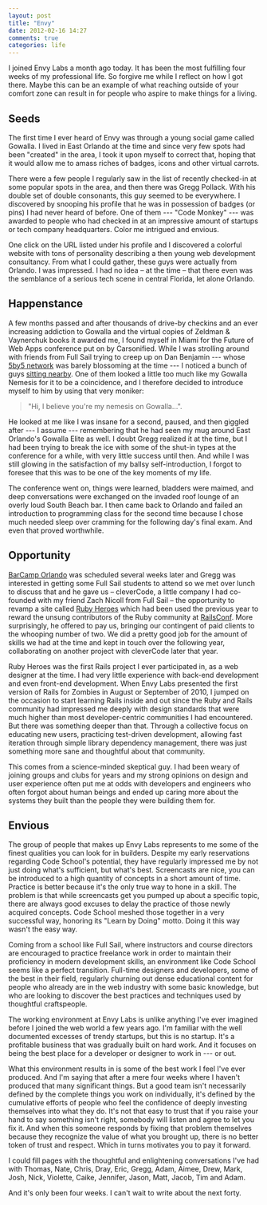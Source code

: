```yaml
---
layout: post
title: "Envy"
date: 2012-02-16 14:27
comments: true
categories: life
---
```


I joined Envy Labs a month ago today. It has been the most fulfilling four weeks of my professional life. So forgive me while I reflect on how I got there. Maybe this can be an example of what reaching outside of your comfort zone can result in for people who aspire to make things for a living.

## Seeds
The first time I ever heard of Envy was through a young social game called Gowalla. I lived in East Orlando at the time and since very few spots had been "created" in the area, I took it upon myself to correct that, hoping that it would allow me to amass riches of badges, icons and other virtual carrots.

There were a few people I regularly saw in the list of recently checked-in at some popular spots in the area, and then there was Gregg Pollack. With his double set of double consonants, this guy seemed to be everywhere. I discovered by snooping his profile that he was in possession of badges (or pins) I had never heard of before. One of them --- "Code Monkey" --- was awarded to people who had checked in at an impressive amount of startups or tech company headquarters. Color me intrigued and envious.

One click on the URL listed under his profile and I discovered a colorful website with tons of personality describing a then young web development consultancy. From what I could gather, these guys were actually from Orlando. I was impressed. I had no idea – at the time – that there even was the semblance of a serious tech scene in central Florida, let alone Orlando.

## Happenstance
A few months passed and after thousands of drive-by checkins and an ever increasing addiction to Gowalla and the virtual copies of Zeldman & Vaynerchuk books it awarded me, I found myself in Miami for the Future of Web Apps conference put on by Carsonified. While I was strolling around with friends from Full Sail trying to creep up on Dan Benjamin --- whose [5by5 network](http://5by5.tv) was barely blossoming at the time --- I noticed a bunch of guys [sitting nearby](http://www.flickr.com/photos/brupm-photos/4386430710/in/photostream/). One of them looked a little too much like my Gowalla Nemesis for it to be a coincidence, and I therefore decided to introduce myself to him by using that very moniker: 

> "Hi, I believe you're my nemesis on Gowalla...".

He looked at me like I was insane for a second, paused, and then giggled after --- I assume --- remembering that he had seen my mug around East Orlando's Gowalla Elite as well. I doubt Gregg realized it at the time, but I had been trying to break the ice with some of the shut-in types at the conference for a while, with very little success until then. And while I was still glowing in the satisfaction of my ballsy self-introduction, I forgot to foresee that this was to be one of the key moments of my life.

The conference went on, things were learned, bladders were maimed, and deep conversations were exchanged on the invaded roof lounge of an overly loud South Beach bar. I then came back to Orlando and failed an introduction to programming class for the second time because I chose much needed sleep over cramming for the following day's final exam. And even that proved worthwhile.

## Opportunity
[BarCamp Orlando](http://barcamporlando.org) was scheduled several weeks later and Gregg was interested in getting some Full Sail students to attend so we met over lunch to discuss that and he gave us – cleverCode, a little company I had co-founded with my friend Zach Nicoll from Full Sail – the opportunity to revamp a site called [Ruby Heroes](http://rubyheroes.com) which had been used the previous year to reward the unsung contributors of the Ruby community at [RailsConf](http://railsconf.com/). More surprisingly, he offered to pay us, bringing our contingent of paid clients to the whooping number of two. We did a pretty good job for the amount of skills we had at the time and kept in touch over the following year, collaborating on another project with cleverCode later that year.

Ruby Heroes was the first Rails project I ever participated in, as a web designer at the time. I had very little experience with back-end development and even front-end development. When Envy Labs presented the first version of Rails for Zombies in August or September of 2010, I jumped on the occasion to start learning Rails inside and out since the Ruby and Rails community had impressed me deeply with design standards that were much higher than most developer-centric communities I had encountered. But there was something deeper than that. Through a collective focus on educating new users, practicing test-driven development, allowing fast iteration through simple library dependency management, there was just something more sane and thoughtful about that community.

This comes from a science-minded skeptical guy. I had been weary of joining groups and clubs for years and my strong opinions on design and user experience often put me at odds with developers and engineers who often forgot about human beings and ended up caring more about the systems they built than the people they were building them for. 

## Envious
The group of people that makes up Envy Labs represents to me some of the finest qualities you can look for in builders. Despite my early reservations regarding Code School's potential, they have regularly impressed me by not just doing what's sufficient, but what's best. Screencasts are nice, you can be introduced to a high quantity of concepts in a short amount of time. Practice is better because it's the only true way to hone in a skill. The problem is that while screencasts get you pumped up about a specific topic, there are always good excuses to delay the practice of those newly acquired concepts. Code School meshed those together in a very successful way, honoring its  "Learn by Doing" motto. Doing it this way wasn't the easy way.

Coming from a school like Full Sail, where instructors and course directors are encouraged to practice freelance work in order to maintain their proficiency in modern development skills, an environment like Code School seems like a perfect transition. Full-time designers and developers, some of the best in their field, regularly churning out dense educational content for people who already are in the web industry with some basic knowledge, but who are looking to discover the best practices and techniques used by thoughtful craftspeople.

The working environment at Envy Labs is unlike anything I've ever imagined before I joined the web world a few years ago. I'm familiar with the well documented excesses of trendy startups, but this is no startup. It's a profitable business that was gradually built on hard work. And it focuses on being the best place for a developer or designer to work in --- or out.

What this environment results in is some of the best work I feel I've ever produced. And I'm saying that after a mere four weeks where I haven't produced that many significant things. But a good team isn't necessarily defined by the complete things you work on individually, it's defined by the cumulative efforts of people who feel the confidence of deeply investing themselves into what they do. It's not that easy to trust that if you raise your hand to say something isn't right, somebody will listen and agree to let you fix it. And when this someone responds by fixing that problem themselves because they recognize the value of what you brought up, there is no better token of trust and respect. Which in turns motivates you to pay it forward.

I could fill pages with the thoughtful and enlightening conversations I've had with Thomas, Nate, Chris, Dray, Eric, Gregg, Adam, Aimee, Drew, Mark, Josh, Nick, Violette, Caike, Jennifer, Jason, Matt, Jacob, Tim and Adam. 

And it's only been four weeks. I can't wait to write about the next forty.